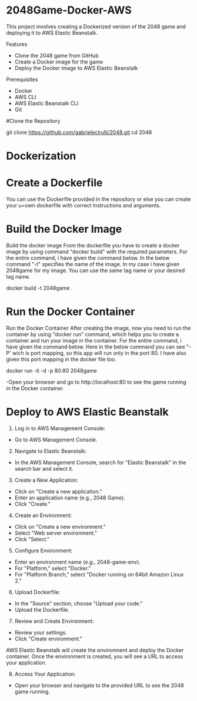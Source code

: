# 2048Game-Docker-AWS

This project involves creating a Dockerized version of the 2048 game and deploying it to AWS Elastic Beanstalk.

Features
- Clone the 2048 game from GitHub
- Create a Docker image for the game
- Deploy the Docker image to AWS Elastic Beanstalk

Prerequisites
- Docker
- AWS CLI
- AWS Elastic Beanstalk CLI
- Git

#Clone the Repository

git clone https://github.com/gabrielecirulli/2048.git
cd 2048

# Dockerization
 # Create a Dockerfile
You can use the Dockerfile provided in the repository or else you can create your u=own dockerfile with correct Instructions and arguments.

 # Build the Docker Image
Build the docker image From the dockerfile you have to create a docker image by using command "docker build" with the required parameters. For the entire command, i have given the command below. In the below command "-t" specifies the name of the image. In my case i have given 2048game for my image. You can use the same tag name or your desired tag name.

docker build -t 2048game .

# Run the Docker Container
Run the Docker Container After creating the image, now you need to run the container by using "docker run" command, which helps you to create a container and run your image in the container. For the entire command, i have given the command below. Here in the below command you can see "-P' wich is port mapping, so this app will run only in the port 80. I have also given this port mapping in the docker file too.

docker run -it -d -p 80:80 2048game

-Open your browser and go to http://localhost:80 to see the game running in the Docker container.

# Deploy to AWS Elastic Beanstalk

1) Log in to AWS Management Console:

- Go to AWS Management Console.

2) Navigate to Elastic Beanstalk:
- In the AWS Management Console, search for "Elastic Beanstalk" in the search bar and select it.

3) Create a New Application:

- Click on "Create a new application."
- Enter an application name (e.g., 2048 Game).
- Click "Create."

4) Create an Environment:

- Click on "Create a new environment."
- Select "Web server environment."
- Click "Select."

5) Configure Environment:

- Enter an environment name (e.g., 2048-game-env).
- For "Platform," select "Docker."
- For "Platform Branch," select "Docker running on 64bit Amazon Linux 2."

6) Upload Dockerfile:

- In the "Source" section, choose "Upload your code."
- Upload the Dockerfile.

7) Review and Create Environment:

- Review your settings.
- Click "Create environment."

AWS Elastic Beanstalk will create the environment and deploy the Docker container. Once the environment is created, you will see a URL to access your application.

8) Access Your Application:

- Open your browser and navigate to the provided URL to see the 2048 game running.


  
